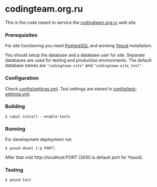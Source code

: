 codingteam.org.ru
=================
This is the code meant to service the [codingteam.org.ru](http://codingteam.org.ru) web site.

### Prerequisites
For site functioning you need [PostgreSQL](http://www.postgresql.org/) and working [Yesod](http://www.yesodweb.com/)
installation.

You should setup the database and a database user for site. Separate databases are used for testing and production
environments. The default database names are `"codingteam-site"` and `"codingteam-site_test"`.

### Configuration
Check [config/settings.yml](config/settings.yml). Test settings are stored in
[config/test-settings.yml](config/test-settings.yml).

### Building

    $ cabal install --enable-tests

### Running
For development deployment run

    $ yesod devel [-p PORT]

After that visit http://localhost:PORT (3000 is default port for Yesod).

### Testing

    $ yesod test
